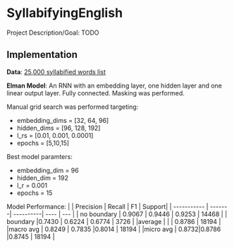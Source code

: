 # SyllabifyingEnglish

Project Description/Goal: TODO


## Implementation 

**Data**: [25,000 syllabified words list](https://github.com/gautesolheim/25000-syllabified-words-list)


**Elman Model**: An RNN with an embedding layer, one hidden layer and one linear output layer. Fully connected. Masking was performed.

Manual grid search was performed targeting: 
* embedding_dims = [32, 64, 96]
* hidden_dims = [96, 128, 192]
* l_rs = [0.01, 0.001, 0.0001]
* epochs = [5,10,15]

Best model paramters: 
* embedding_dim = 96
* hidden_dim = 192
* l_r = 0.001
* epochs = 15

Model Performance:
|             | Precision | Recall | F1 | Support|
| ----------- | -------| ----------| ----   |   ---   |
| no boundary | 0.9067 |    0.9446 | 0.9253 |   14468 |
| boundary    |0.7430  |  0.6224   | 0.6774 |   3726  |
|average      |        |           | 0.8786 | 18194   |
|macro avg    | 0.8249 | 0.7835    |0.8014  |  18194  |
|micro avg    |  0.8732|0.8786     |0.8745  | 18194   |